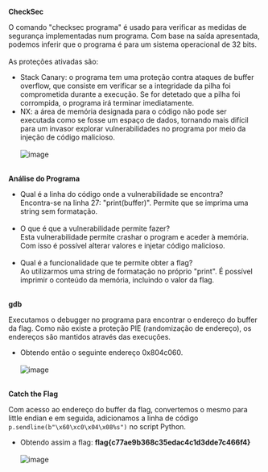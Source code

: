 **CheckSec**

O comando "checksec programa" é usado para verificar as medidas de segurança implementadas num programa.
Com base na saída apresentada, podemos inferir que o programa é para um sistema operacional de 32 bits.
<br/><br/>
As proteções ativadas são:
- Stack Canary: o programa tem uma proteção contra ataques de buffer overflow, que consiste em verificar se a integridade da pilha foi comprometida durante a execução. Se for detetado que a pilha foi corrompida, o programa irá terminar imediatamente.
- NX: a área de memória designada para o código não pode ser executada como se fosse um espaço de dados, tornando mais difícil para um invasor explorar vulnerabilidades no programa por meio da injeção de código malicioso.
<br/><br/>
![image](https://user-images.githubusercontent.com/98234753/232104216-7889c7cb-885d-4138-85c1-dcc73d0c9ce4.png)
<br/><br/>

**Análise do Programa**

- Qual é a linha do código onde a vulnerabilidade se encontra? 
<br/> Encontra-se na linha 27: "print(buffer)". Permite que se imprima uma string sem formatação.
<br/><br/>
- O que é que a vulnerabilidade permite fazer?
<br/> Esta vulnerabilidade permite crashar o program e aceder à memória. Com isso é possível alterar valores e injetar código malicioso.
<br/><br/>
- Qual é a funcionalidade que te permite obter a flag?
<br/> Ao utilizarmos uma string de formatação no próprio "print". É possível imprimir o conteúdo da memória, incluindo o valor da flag.
<br/><br/>

**gdb**

 Executamos o debugger no programa para encontrar o endereço do buffer da flag. Como não existe a proteção PIE (randomização de endereço), os endereços são mantidos através das execuções.
- Obtendo então o seguinte endereço 0x804c060. 
<br/><br/>
![image](https://user-images.githubusercontent.com/98234753/232111677-92b7ae35-8d5a-4536-8127-82e58f44697a.png)
<br/><br/>

**Catch the Flag**

Com acesso ao endereço do buffer da flag, convertemos o mesmo para little endian e em seguida, adicionamos a linha de código ```p.sendline(b"\x60\xc0\x04\x08%s")``` no script Python.
<br/>
- Obtendo assim a flag: **flag{c77ae9b368c35edac4c1d3dde7c466f4}**
<br/><br/>
![image](https://user-images.githubusercontent.com/98234753/232118475-708cec4a-2e6f-49dc-a084-afff00e934e5.png)

